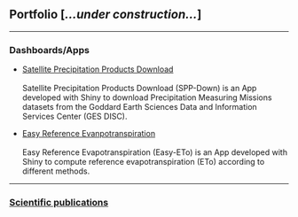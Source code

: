 ## Portfolio [*...under construction...*]

---

### Dashboards/Apps 
- [Satellite Precipitation Products Download](/pages/SPP-Down)<br><br>
Satellite Precipitation Products Download (SPP-Down) is an App developed with Shiny to download Precipitation Measuring Missions datasets from the Goddard Earth Sciences Data and Information Services Center (GES DISC).
<!-- <img src='https://github.com/daniel-althoff/SPP-Down/raw/master/misc/fig2.png'> -->

- [Easy Reference Evanpotranspiration](/pages/Easy-ETo)<br><br>
Easy Reference Evapotranspiration (Easy-ETo) is an App developed with Shiny to compute reference evapotranspiration (ETo) according to different methods.
<!--After uploading an excel file (.xlsx) containing weather data, the user is prompted with different visualizations of provided data and the option to download computed ETo data. -->
<!-- <img src='images/Easy-ETo/Easy_ETo_App.png?raw=true'/> -->

---

### [Scientific publications](/pages/research_pub)


<!--
[Project 2 Title](/sample_page)
<img src="images/dummy_thumbnail.jpg?raw=true"/>
-->

<!--
[Project 3 Title](http://example.com/)
<img src="images/dummy_thumbnail.jpg?raw=true"/>
-->

<!--
### Category Name 2-->
<!--
- [Project 1 Title](http://example.com/)
- [Project 2 Title](http://example.com/)
- [Project 3 Title](http://example.com/)
- [Project 4 Title](http://example.com/)
- [Project 5 Title](http://example.com/)
-->





<p style="font-size:11px"></p>

